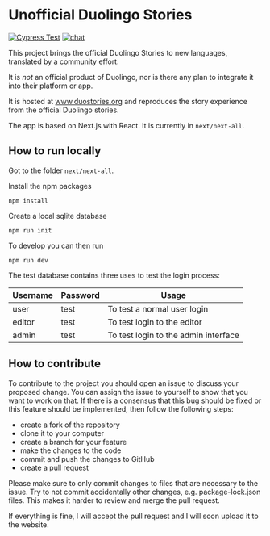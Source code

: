 # Unofficial Duolingo Stories
[![Cypress Test](https://github.com/rgerum/unofficial-duolingo-stories/actions/workflows/cypress.yml/badge.svg)](https://github.com/rgerum/unofficial-duolingo-stories/actions/workflows/cypress.yml)
[![chat](https://img.shields.io/discord/726701782075572277)](https://discord.com/invite/4NGVScARR3)


This project brings the official Duolingo Stories to new languages, translated by a community effort.

It is *not* an official product of Duolingo, nor is there any plan to integrate it into their platform or app.

It is hosted at www.duostories.org and reproduces the story experience from the official Duolingo stories.

The app is based on Next.js with React. It is currently in `next/next-all`.

## How to run locally
Got to the folder `next/next-all`.

Install the npm packages
```
npm install
```

Create a local sqlite database
```
npm run init
```

To develop you can then run
```
npm run dev
```

The test database contains three uses to test the login process:

| Username | Password | Usage                                |
|----------|----------|--------------------------------------|
| user     | test     | To test a normal user login          |
| editor   | test     | To test login to the editor          |
|  admin   | test     | To test login to the admin interface |
   
## How to contribute
To contribute to the project you should open an issue to discuss your proposed change. 
You can assign the issue to yourself to show that you want to work on that.
If there is a consensus that this bug should be fixed or this feature should be implemented, 
then follow the following steps:

  - create a fork of the repository
  - clone it to your computer
  - create a branch for your feature
  - make the changes to the code
  - commit and push the changes to GitHub
  - create a pull request
  
Please make sure to only commit changes to files that are necessary to the issue.
Try to not commit accidentally other changes, e.g. package-lock.json files. 
This makes it harder to review and merge the pull request.  
  
If everything is fine, I will accept the pull request and I will soon upload it to the website.
